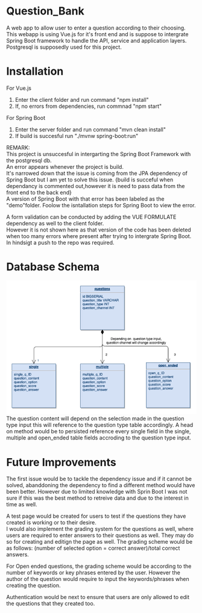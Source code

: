 # Question_Bank
A web app to allow user to enter a question according to their choosing. This webapp is using Vue.js for it's front end and is suppose to intergrate Spring Boot framework to handle the API, service and application layers. Postgresql is supposedly used for this project.

# Installation
For Vue.js
1. Enter the client folder and run command "npm install"
2. If, no errors from dependencies, run commnad "npm start"

For Spring Boot
1. Enter the server folder and run command "mvn clean install"
2. If build is succesful run "./mvnw spring-boot:run"

REMARK: \
This project is unsuccesful in intergarting the Spring Boot Framework with the postgresql db.\
An error appears whenever the project is build.\
It's narrowed down that the issue is coming from the JPA dependency of Spring Boot but I am yet to solve this issue. {build is succeful when dependancy is commented out,however it is need to pass data from the front end to the back end}\
A version of Spring Boot with that error has been labeled as the "demo"folder. Foolow the isntallation steps for Spring Boot to view the error.

A form validation can be conducted by adding the VUE FORMULATE dependency as well to the client folder.\
However it is not shown here as that version of the code has been deleted when too many errors where present after trying to intergrate Spring Boot. In hindsigt a push to the repo was required.

# Database Schema
  ![](assests/db_schema.png) \
  The question content will depend on the selection made in the question type input this will reference to the question type table accordingly.
  A head on method would be to persisted reference every single field in the single, multiple and open_ended table fields accroding to the question type input.
 
# Future Improvements
The first issue would be to tackle the dependency issue and if it cannot be solved, abanddoning the dependency to find a different method would have been better. However due to limited knowledge with Sprin Boot I was not sure if this was the best method to retreive data and due to the interest in time as well.

A test page would be created for users to test if the questions they have created is working or to their desire.\
I would also implement the grading system for the questions as well, where users are required to enter answers to their questions as well. They may do so for creating and editign the page as well. The grading scheme would be as follows: (number of selected option = correct answer)/total correct answers. 

For Open ended questions, the grading scheme would be according to the number of keywords or key phrases entered by the user. However the author of the question would require to input the keywords/phrases when creating the question.

Authentication would be next to ensure that users are only allowed to edit the questions that they created too.

